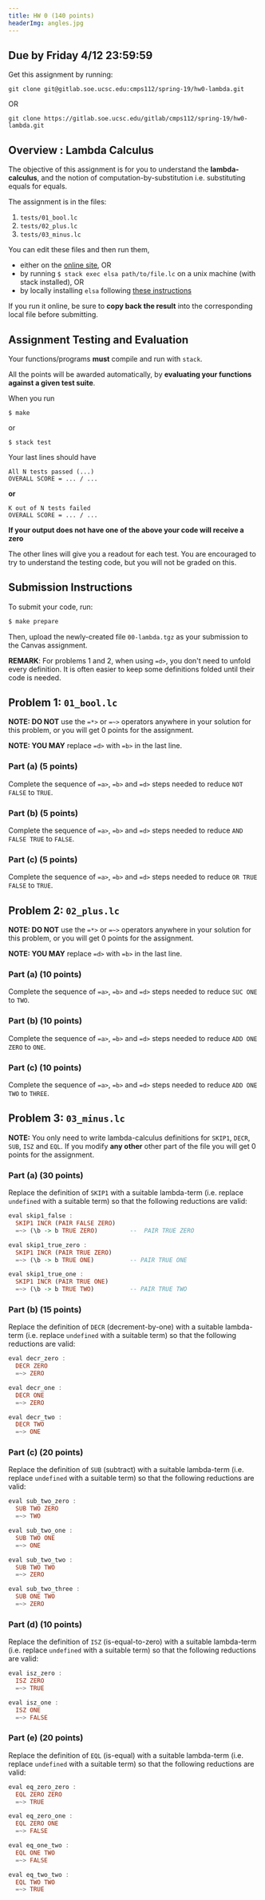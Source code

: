 ```yaml
---
title: HW 0 (140 points)
headerImg: angles.jpg
---
```


## Due by Friday 4/12 23:59:59

Get this assignment by running:

```
git clone git@gitlab.soe.ucsc.edu:cmps112/spring-19/hw0-lambda.git
```
OR
```
git clone https://gitlab.soe.ucsc.edu/gitlab/cmps112/spring-19/hw0-lambda.git
```

## Overview : Lambda Calculus

The objective of this assignment is for you to understand
the **lambda-calculus**, and the notion of computation-by-substitution
i.e. substituting equals for equals.

The assignment is in the files:

1. `tests/01_bool.lc`
2. `tests/02_plus.lc`
3. `tests/03_minus.lc`

You can edit these files and then run them,

* either on the [online site](http://goto.ucsd.edu:8095/index.html), OR
* by running `$ stack exec elsa path/to/file.lc` on a unix machine (with stack installed), OR
* by locally installing `elsa` following [these instructions](https://github.com/ucsd-progsys/elsa#install)

If you run it online, be sure to **copy back the result**
into the corresponding local file before submitting.

## Assignment Testing and Evaluation

Your functions/programs **must** compile and run with `stack`.

All the points will be awarded automatically, by
**evaluating your functions against a given test suite**.

When you run

```shell
$ make 
```

or 

```shell
$ stack test
```

Your last lines should have

```
All N tests passed (...)
OVERALL SCORE = ... / ...
```

**or**

```
K out of N tests failed
OVERALL SCORE = ... / ...
```

**If your output does not have one of the above your code will receive a zero**

The other lines will give you a readout for each test.
You are encouraged to try to understand the testing code,
but you will not be graded on this.

## Submission Instructions

To submit your code, run:

```bash
$ make prepare
```

Then, upload the newly-created file `00-lambda.tgz` as your submission to 
the Canvas assignment.


**REMARK**: For problems 1 and 2, when using `=d>`, you don't need to unfold
every definition. It is often easier to keep some definitions folded until
their code is needed.

## Problem 1: `01_bool.lc`  

**NOTE: DO NOT** use the `=*>` or `=~>` operators
anywhere in your solution for this problem, or you
will get 0 points for the assignment.

**NOTE: YOU MAY** replace `=d>` with `=b>` in the
last line.


### Part (a) (5 points)

Complete the sequence of `=a>`, `=b>` and `=d>`
steps needed to reduce `NOT FALSE` to `TRUE`.


### Part (b) (5 points)

Complete the sequence of `=a>`, `=b>` and `=d>`
steps needed to reduce `AND FALSE TRUE` to `FALSE`.


### Part (c) (5 points)

Complete the sequence of `=a>`, `=b>` and `=d>`
steps needed to reduce `OR TRUE FALSE` to `TRUE`.


## Problem 2: `02_plus.lc`  

**NOTE: DO NOT** use the `=*>` or `=~>` operators
anywhere in your solution for this problem, or you
will get 0 points for the assignment.

**NOTE: YOU MAY** replace `=d>` with `=b>` in the
last line.


### Part (a) (10 points)

Complete the sequence of `=a>`, `=b>` and `=d>`
steps needed to reduce `SUC ONE` to `TWO`.

### Part (b) (10 points)

Complete the sequence of `=a>`, `=b>` and `=d>`
steps needed to reduce `ADD ONE ZERO` to `ONE`.

### Part (c) (10 points)

Complete the sequence of `=a>`, `=b>` and `=d>`
steps needed to reduce `ADD ONE TWO` to `THREE`.

## Problem 3: `03_minus.lc`

**NOTE:** You only need to write lambda-calculus
definitions for `SKIP1`, `DECR`, `SUB`, `ISZ` and `EQL`.
If you modify **any other** other part of the file
you will get 0 points for the assignment.

### Part (a) (30 points)

Replace the definition of `SKIP1` with a suitable
lambda-term (i.e. replace `undefined` with a suitable
term) so that the following reductions are valid:

```haskell
eval skip1_false :
  SKIP1 INCR (PAIR FALSE ZERO)
  =~> (\b -> b TRUE ZERO)         --  PAIR TRUE ZERO

eval skip1_true_zero :
  SKIP1 INCR (PAIR TRUE ZERO)
  =~> (\b -> b TRUE ONE)          -- PAIR TRUE ONE

eval skip1_true_one :
  SKIP1 INCR (PAIR TRUE ONE)
  =~> (\b -> b TRUE TWO)          -- PAIR TRUE TWO
```

### Part (b) (15 points)

Replace the definition of `DECR` (decrement-by-one)
with a suitable lambda-term (i.e. replace `undefined`
with a suitable term) so that the following reductions
are valid:

```haskell
eval decr_zero :
  DECR ZERO
  =~> ZERO

eval decr_one :
  DECR ONE
  =~> ZERO

eval decr_two :
  DECR TWO
  =~> ONE
```

### Part (c) (20 points)

Replace the definition of `SUB` (subtract) with a
suitable lambda-term (i.e. replace `undefined`
with a suitable term) so that the following
reductions are valid:

```haskell
eval sub_two_zero :
  SUB TWO ZERO
  =~> TWO

eval sub_two_one :
  SUB TWO ONE
  =~> ONE

eval sub_two_two :
  SUB TWO TWO
  =~> ZERO

eval sub_two_three :
  SUB ONE TWO
  =~> ZERO
```

### Part (d) (10 points)

Replace the definition of `ISZ` (is-equal-to-zero)
with a suitable lambda-term (i.e. replace `undefined`
with a suitable term) so that the following
reductions are valid:

```haskell
eval isz_zero :
  ISZ ZERO
  =~> TRUE

eval isz_one :
  ISZ ONE
  =~> FALSE
```

### Part (e) (20 points)

Replace the definition of `EQL` (is-equal)
with a suitable lambda-term (i.e. replace
`undefined` with a suitable term) so that
the following reductions are valid:

```haskell
eval eq_zero_zero :
  EQL ZERO ZERO
  =~> TRUE

eval eq_zero_one :
  EQL ZERO ONE
  =~> FALSE

eval eq_one_two :
  EQL ONE TWO
  =~> FALSE

eval eq_two_two :
  EQL TWO TWO
  =~> TRUE
```
